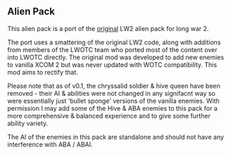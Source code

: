 ## Alien Pack
This alien pack is a port of the
[original](https://steamcommunity.com/sharedfiles/filedetails/?id=577474474)
LW2 alien pack for long war 2. 

The port uses a smattering of the original LW2 code, along with additions from members of the LWOTC team who ported most of the content over into LWOTC directly. The original mod was developed to add new enemies to vanilla XCOM 2 but was never updated with WOTC compatibility. This mod aims to rectify that.

Please note that as of v0.1, the chryssalid soldier & hive queen have been removed - their AI & abilities were not changed in any signifacnt way so were essentially just 'bullet sponge' versions of the vanilla enemies. With permission I may add some of the Hive & ABA enemies to this pack for a more comprehensive & balanced experience and to give some further ability variety.

The AI of the enemies in this pack are standalone and should not have any interference with ABA / ABAI.


